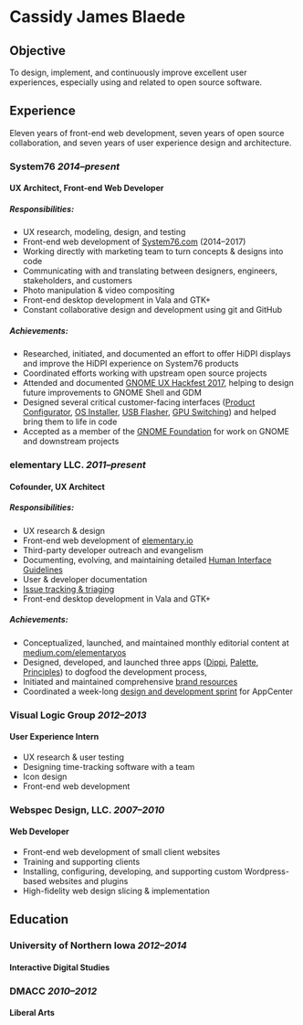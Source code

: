 # Cassidy James Blaede

## Objective

To design, implement, and continuously improve excellent user experiences,
especially using and related to open source software.

<!--
## Relevant Skills

**Roles:** UX architecture & design, front-end web development

**Programming languages:** HTML, Sass/CSS, JavaScript, Mustache/&#8203;Handlebars;
experience with PHP and MySQL

**Operating Systems:** Linux, macOS, Windows, Android, iOS

**Concepts:** user-centric design, responsive/mobile-first web development, version control, pair programming
-->

## Experience

Eleven years of front-end web development, seven years of open source
collaboration, and seven years of user experience design and architecture.

<!--
### Freelance _2016–present_

- UX architecture and design
- Front-end web development
- Graphic design and photo editing
- Video editing
- Content writing
- Event audio engineering
-->

### System76 _2014–present_

#### UX Architect, Front-end Web Developer

##### Responsibilities:

- UX research, modeling, design, and testing
- Front-end web development of [System76.com](https://system76.com) (2014–2017)
- Working directly with marketing team to turn concepts & designs into code
- Communicating with and translating between designers, engineers, stakeholders, and customers
- Photo manipulation & video compositing
- Front-end desktop development in Vala and GTK+
- Constant collaborative design and development using git and GitHub

##### Achievements: 

- Researched, initiated, and documented an effort to offer HiDPI displays and improve the HiDPI experience on System76 products
- Coordinated efforts working with upstream open source projects
- Attended and documented [GNOME UX Hackfest 2017](http://blog.system76.com/post/167747412318/gnome-ux-hackfest-2017), helping to design future improvements to GNOME Shell and GDM
- Designed several critical customer-facing interfaces ([Product Configurator](https://system76.com/cart/configure/galp3), [OS Installer](https://github.com/elementary/installer/wiki), [USB Flasher](https://github.com/pop-os/popsicle/wiki/GUI-Design), [GPU Switching](https://github.com/pop-os/gnome-shell-extension-system76-power/wiki)) and helped bring them to life in code
- Accepted as a member of the [GNOME Foundation](https://www.gnome.org/foundation/membership/) for work on GNOME and downstream projects


### elementary LLC. _2011–present_

#### Cofounder, UX Architect

##### Responsibilities: 

- UX research & design
- Front-end web development of [elementary.io](https://elementary.io)
- Third-party developer outreach and evangelism
- Documenting, evolving, and maintaining detailed [Human Interface Guidelines](https://elementary.io/docs/human-interface-guidelines)
- User & developer documentation
- [Issue tracking & triaging](https://github.com/search?o=desc&q=org%3Aelementary+cassidyjames&s=updated&type=Issues&utf8=%E2%9C%93)
- Front-end desktop development in Vala and GTK+

##### Achievements:

- Conceptualized, launched, and maintained monthly editorial content at [medium.com/elementaryos](https://medium.com/elementaryos)
- Designed, developed, and launched three apps ([Dippi](/dippi), [Palette](/palette), [Principles](/principles)) to dogfood the development process,
- Initiated and maintained comprehensive [brand resources](https://elementary.io/brand)
- Coordinated a week-long [design and development sprint](https://medium.com/elementaryos/the-denver-appcenter-sprint-85f12a667e03) for AppCenter

### Visual Logic Group _2012–2013_

#### User Experience Intern

- UX research & user testing
- Designing time-tracking software with a team
- Icon design
- Front-end web development

<!--
### Blaedesign _2004–2013_

#### Consultant

- Installing sound, lighting, and A/V hardware
- Researching, programming, & supporting A/V software
- Training clients on A/V software
-->

### Webspec Design, LLC. _2007–2010_

#### Web Developer

- Front-end web development of small client websites
- Training and supporting clients
- Installing, configuring, developing, and supporting custom Wordpress-based
  websites and plugins
- High-fidelity web design slicing & implementation


## Education


### University of Northern Iowa _2012–2014_

#### Interactive Digital Studies


### DMACC _2010–2012_

#### Liberal Arts

